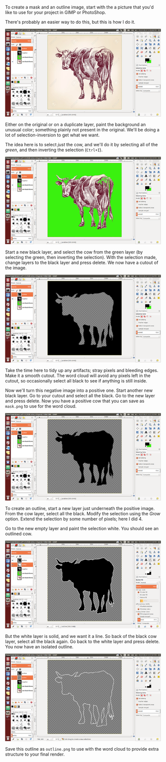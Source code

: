 To create a mask and an outline image, start with the a picture
that you'd like to use for your project in GIMP or PhotoShop.

There's probably an easier way to do this, but this is how I do it.

![Cow 1](https://raw.githubusercontent.com/bibby/meatcloud/master/docs/cow1.png)

Either on the original or on a duplicate layer, paint the background an unusual
color; something plainly not present in the original. We'll be doing a lot of
selection-inversion to get what we want.

The idea here is to select *just* the cow, and we'll do it by selecting
all of the *green*, and then inverting the selection (`Ctrl+I`).

![Cow 2](https://raw.githubusercontent.com/bibby/meatcloud/master/docs/cow2.png)

Start a new black layer, and select the cow from the green layer (by selecting
the green, then inverting the selection). With the selection made, change layers
to the black layer and press delete. We now have a cutout of the image.

![Cow 3](https://raw.githubusercontent.com/bibby/meatcloud/master/docs/cow3.png)

Take the time here to tidy up any artifacts; stray pixels and bleeding edges.
Make it a smooth cutout. The word cloud will avoid any pixels left in the
cutout, so occasionally select all black to see if anything is still inside.

Now we'll turn this negative image into a positive one. Start
another new black layer. Go to your cutout and select all the black.
Go to the new layer and press delete. Now you have a positive cow that you
can save as `mask.png` to use for the word cloud.

![Cow 4](https://raw.githubusercontent.com/bibby/meatcloud/master/docs/cow4.png)

To create an outline, start a new layer just underneath the positive image.
From the cow layer, select all the black. Modify the selection using the *Grow*
option. Extend the selection by some number of pixels; here I did 4.

Go to the new empty layer and paint the selection white. You should see an
outlined cow.

![Cow 5](https://raw.githubusercontent.com/bibby/meatcloud/master/docs/cow5.png)

But the white layer is solid, and we want it a line. So
back of the black cow layer, select all the black again. Go back to the white
layer and press delete. You now have an isolated outline.

![Cow 6](https://raw.githubusercontent.com/bibby/meatcloud/master/docs/cow6.png)

Save this outline as `outline.png` to use with the word cloud to provide extra
structure to your final render.
